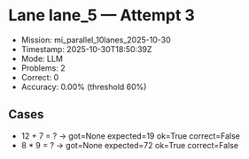 # Lane lane_5 — Attempt 3

- Mission: mi_parallel_10lanes_2025-10-30
- Timestamp: 2025-10-30T18:50:39Z
- Mode: LLM
- Problems: 2
- Correct: 0
- Accuracy: 0.00% (threshold 60%)

## Cases
- 12 + 7 = ? → got=None expected=19 ok=True correct=False
- 8 * 9 = ? → got=None expected=72 ok=True correct=False